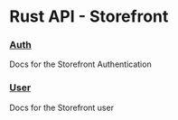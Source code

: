 # Rust API - Storefront

### [Auth](https://github.com/philipphermes/rust-api/blob/main/README/Storefront/auth.md)
Docs for the Storefront Authentication

### [User](https://github.com/philipphermes/rust-api/blob/main/README/Storefront/user.md)
Docs for the Storefront user